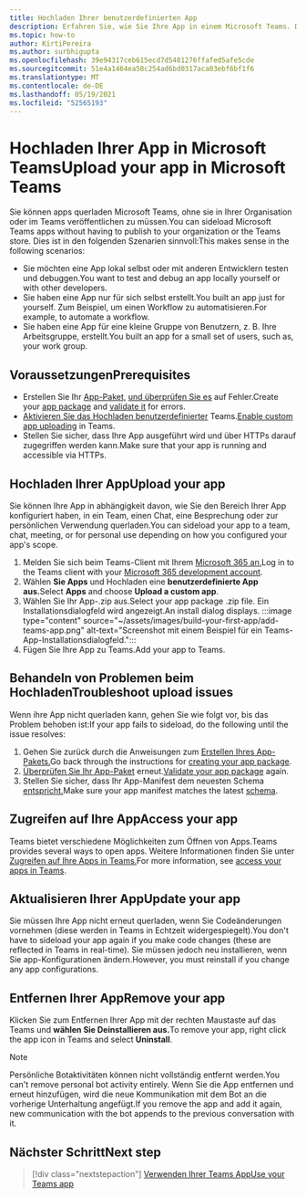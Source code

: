 ```yaml
---
title: Hochladen Ihrer benutzerdefinierten App
description: Erfahren Sie, wie Sie Ihre App in einem Microsoft Teams. Das Querladen ist beim Testen und Debuggen einer App während der Entwicklung üblich.
ms.topic: how-to
author: KirtiPereira
ms.author: surbhigupta
ms.openlocfilehash: 39e94317ceb615ecd7d5481276ffafed5afe5cde
ms.sourcegitcommit: 51e4a1464ea58c254ad6bd0317aca03ebf6bf1f6
ms.translationtype: MT
ms.contentlocale: de-DE
ms.lasthandoff: 05/19/2021
ms.locfileid: "52565193"
---
```

# <a name="upload-your-app-in-microsoft-teams"></a><span data-ttu-id="44935-104">Hochladen Ihrer App in Microsoft Teams</span><span class="sxs-lookup"><span data-stu-id="44935-104">Upload your app in Microsoft Teams</span></span>

<span data-ttu-id="44935-105">Sie können apps querladen Microsoft Teams, ohne sie in Ihrer Organisation oder im Teams veröffentlichen zu müssen.</span><span class="sxs-lookup"><span data-stu-id="44935-105">You can sideload Microsoft Teams apps without having to publish to your organization or the Teams store.</span></span> <span data-ttu-id="44935-106">Dies ist in den folgenden Szenarien sinnvoll:</span><span class="sxs-lookup"><span data-stu-id="44935-106">This makes sense in the following scenarios:</span></span>

* <span data-ttu-id="44935-107">Sie möchten eine App lokal selbst oder mit anderen Entwicklern testen und debuggen.</span><span class="sxs-lookup"><span data-stu-id="44935-107">You want to test and debug an app locally yourself or with other developers.</span></span>
* <span data-ttu-id="44935-108">Sie haben eine App nur für sich selbst erstellt.</span><span class="sxs-lookup"><span data-stu-id="44935-108">You built an app just for yourself.</span></span> <span data-ttu-id="44935-109">Zum Beispiel, um einen Workflow zu automatisieren.</span><span class="sxs-lookup"><span data-stu-id="44935-109">For example, to automate a workflow.</span></span>
* <span data-ttu-id="44935-110">Sie haben eine App für eine kleine Gruppe von Benutzern, z. B. Ihre Arbeitsgruppe, erstellt.</span><span class="sxs-lookup"><span data-stu-id="44935-110">You built an app for a small set of users, such as, your work group.</span></span>

## <a name="prerequisites"></a><span data-ttu-id="44935-111">Voraussetzungen</span><span class="sxs-lookup"><span data-stu-id="44935-111">Prerequisites</span></span>

* <span data-ttu-id="44935-112">Erstellen Sie Ihr [App-Paket,](~/concepts/build-and-test/apps-package.md) [und überprüfen Sie es](https://dev.teams.microsoft.com/appvalidation.html) auf Fehler.</span><span class="sxs-lookup"><span data-stu-id="44935-112">Create your [app package](~/concepts/build-and-test/apps-package.md) and [validate it](https://dev.teams.microsoft.com/appvalidation.html) for errors.</span></span>
* <span data-ttu-id="44935-113">[Aktivieren Sie das Hochladen benutzerdefinierter](~/concepts/build-and-test/prepare-your-o365-tenant.md#enable-custom-teams-apps-and-turn-on-custom-app-uploading) Teams.</span><span class="sxs-lookup"><span data-stu-id="44935-113">[Enable custom app uploading](~/concepts/build-and-test/prepare-your-o365-tenant.md#enable-custom-teams-apps-and-turn-on-custom-app-uploading) in Teams.</span></span>
* <span data-ttu-id="44935-114">Stellen Sie sicher, dass Ihre App ausgeführt wird und über HTTPs darauf zugegriffen werden kann.</span><span class="sxs-lookup"><span data-stu-id="44935-114">Make sure that your app is running and accessible via HTTPs.</span></span>

## <a name="upload-your-app"></a><span data-ttu-id="44935-115">Hochladen Ihrer App</span><span class="sxs-lookup"><span data-stu-id="44935-115">Upload your app</span></span>

<span data-ttu-id="44935-116">Sie können Ihre App in abhängigkeit davon, wie Sie den Bereich Ihrer App konfiguriert haben, in ein Team, einen Chat, eine Besprechung oder zur persönlichen Verwendung querladen.</span><span class="sxs-lookup"><span data-stu-id="44935-116">You can sideload your app to a team, chat, meeting, or for personal use depending on how you configured your app's scope.</span></span>

1. <span data-ttu-id="44935-117">Melden Sie sich beim Teams-Client mit Ihrem [Microsoft 365 an.](~/build-your-first-app/build-and-run.md#prerequisites)</span><span class="sxs-lookup"><span data-stu-id="44935-117">Log in to the Teams client with your [Microsoft 365 development account](~/build-your-first-app/build-and-run.md#prerequisites).</span></span>
1. <span data-ttu-id="44935-118">Wählen **Sie Apps** und Hochladen eine **benutzerdefinierte App aus.**</span><span class="sxs-lookup"><span data-stu-id="44935-118">Select **Apps** and choose **Upload a custom app**.</span></span>
1. <span data-ttu-id="44935-119">Wählen Sie Ihr App-.zip aus.</span><span class="sxs-lookup"><span data-stu-id="44935-119">Select your app package .zip file.</span></span> <span data-ttu-id="44935-120">Ein Installationsdialogfeld wird angezeigt.</span><span class="sxs-lookup"><span data-stu-id="44935-120">An install dialog displays.</span></span>
:::image type="content" source="~/assets/images/build-your-first-app/add-teams-app.png" alt-text="Screenshot mit einem Beispiel für ein Teams-App-Installationsdialogfeld.":::
1. <span data-ttu-id="44935-122">Fügen Sie Ihre App zu Teams.</span><span class="sxs-lookup"><span data-stu-id="44935-122">Add your app to Teams.</span></span>

## <a name="troubleshoot-upload-issues"></a><span data-ttu-id="44935-123">Behandeln von Problemen beim Hochladen</span><span class="sxs-lookup"><span data-stu-id="44935-123">Troubleshoot upload issues</span></span>

<span data-ttu-id="44935-124">Wenn ihre App nicht querladen kann, gehen Sie wie folgt vor, bis das Problem behoben ist:</span><span class="sxs-lookup"><span data-stu-id="44935-124">If your app fails to sideload, do the following until the issue resolves:</span></span>

1. <span data-ttu-id="44935-125">Gehen Sie zurück durch die Anweisungen zum [Erstellen Ihres App-Pakets.](../../concepts/build-and-test/apps-package.md)</span><span class="sxs-lookup"><span data-stu-id="44935-125">Go back through the instructions for [creating your app package](../../concepts/build-and-test/apps-package.md).</span></span>
1. <span data-ttu-id="44935-126">[Überprüfen Sie Ihr App-Paket](https://dev.teams.microsoft.com/appvalidation.html) erneut.</span><span class="sxs-lookup"><span data-stu-id="44935-126">[Validate your app package](https://dev.teams.microsoft.com/appvalidation.html) again.</span></span>
1. <span data-ttu-id="44935-127">Stellen Sie sicher, dass Ihr App-Manifest dem neuesten Schema [entspricht.](../../resources/schema/manifest-schema.md)</span><span class="sxs-lookup"><span data-stu-id="44935-127">Make sure your app manifest matches the latest [schema](../../resources/schema/manifest-schema.md).</span></span>

## <a name="access-your-app"></a><span data-ttu-id="44935-128">Zugreifen auf Ihre App</span><span class="sxs-lookup"><span data-stu-id="44935-128">Access your app</span></span>

<span data-ttu-id="44935-129">Teams bietet verschiedene Möglichkeiten zum Öffnen von Apps.</span><span class="sxs-lookup"><span data-stu-id="44935-129">Teams provides several ways to open apps.</span></span> <span data-ttu-id="44935-130">Weitere Informationen finden Sie unter [Zugreifen auf Ihre Apps in Teams.](https://support.microsoft.com/office/access-your-apps-in-teams-0758cb09-9e85-40e7-a974-51df7734646a)</span><span class="sxs-lookup"><span data-stu-id="44935-130">For more information, see [access your apps in Teams](https://support.microsoft.com/office/access-your-apps-in-teams-0758cb09-9e85-40e7-a974-51df7734646a).</span></span>

## <a name="update-your-app"></a><span data-ttu-id="44935-131">Aktualisieren Ihrer App</span><span class="sxs-lookup"><span data-stu-id="44935-131">Update your app</span></span>

<span data-ttu-id="44935-132">Sie müssen Ihre App nicht erneut querladen, wenn Sie Codeänderungen vornehmen (diese werden in Teams in Echtzeit widergespiegelt).</span><span class="sxs-lookup"><span data-stu-id="44935-132">You don't have to sideload your app again if you make code changes (these are reflected in Teams in real-time).</span></span> <span data-ttu-id="44935-133">Sie müssen jedoch neu installieren, wenn Sie app-Konfigurationen ändern.</span><span class="sxs-lookup"><span data-stu-id="44935-133">However, you must reinstall if you change any app configurations.</span></span>

## <a name="remove-your-app"></a><span data-ttu-id="44935-134">Entfernen Ihrer App</span><span class="sxs-lookup"><span data-stu-id="44935-134">Remove your app</span></span>

<span data-ttu-id="44935-135">Klicken Sie zum Entfernen Ihrer App mit der rechten Maustaste auf das Teams und **wählen Sie Deinstallieren aus.**</span><span class="sxs-lookup"><span data-stu-id="44935-135">To remove your app, right click the app icon in Teams and select **Uninstall**.</span></span>

> [!NOTE]
> <span data-ttu-id="44935-136">Persönliche Botaktivitäten können nicht vollständig entfernt werden.</span><span class="sxs-lookup"><span data-stu-id="44935-136">You can't remove personal bot activity entirely.</span></span> <span data-ttu-id="44935-137">Wenn Sie die App entfernen und erneut hinzufügen, wird die neue Kommunikation mit dem Bot an die vorherige Unterhaltung angefügt.</span><span class="sxs-lookup"><span data-stu-id="44935-137">If you remove the app and add it again, new communication with the bot appends to the previous conversation with it.</span></span>

## <a name="next-step"></a><span data-ttu-id="44935-138">Nächster Schritt</span><span class="sxs-lookup"><span data-stu-id="44935-138">Next step</span></span>

> [!div class="nextstepaction"]
> [<span data-ttu-id="44935-139">Verwenden Ihrer Teams App</span><span class="sxs-lookup"><span data-stu-id="44935-139">Use your Teams app</span></span>](https://support.microsoft.com/office/apps-and-services-cc1fba57-9900-4634-8306-2360a40c665b?ui=en-us&rs=en-us&ad=us)
